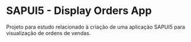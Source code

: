 # SAPUI5 - Display Orders App

Projeto para estudo relacionado à criação de uma aplicação SAPUI5 para visualização de ordens de vendas.